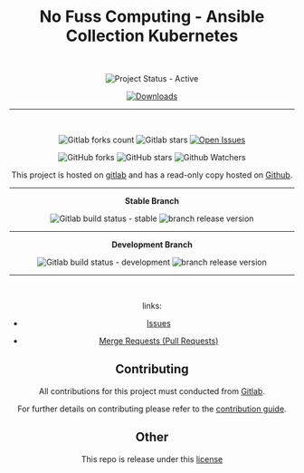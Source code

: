 <span style="text-align: center;">

# No Fuss Computing - Ansible Collection Kubernetes

<br>

![Project Status - Active](https://img.shields.io/badge/Project%20Status-Active-green?logo=gitlab&style=plastic) 


[![Downloads](https://img.shields.io/badge/dynamic/json?url=https%3A%2F%2Fgalaxy.ansible.com%2Fapi%2Fv3%2Fplugin%2Fansible%2Fcontent%2Fpublished%2Fcollections%2Findex%2Fnofusscomputing%2Fkubernetes%2F&query=%24.download_count&style=plastic&logo=ansible&logoColor=white&label=Galaxy%20Downloads&labelColor=black&color=cyan)](https://galaxy.ansible.com/ui/repo/published/nofusscomputing/kubernetes/)


----

<br>

![Gitlab forks count](https://img.shields.io/badge/dynamic/json?label=Forks&query=%24.forks_count&url=https%3A%2F%2Fgitlab.com%2Fapi%2Fv4%2Fprojects%2F51640029%2F&color=ff782e&logo=gitlab&style=plastic) ![Gitlab stars](https://img.shields.io/badge/dynamic/json?label=Stars&query=%24.star_count&url=https%3A%2F%2Fgitlab.com%2Fapi%2Fv4%2Fprojects%2F51640029%2F&color=ff782e&logo=gitlab&style=plastic) [![Open Issues](https://img.shields.io/badge/dynamic/json?color=ff782e&logo=gitlab&style=plastic&label=Open%20Issues&query=%24.statistics.counts.opened&url=https%3A%2F%2Fgitlab.com%2Fapi%2Fv4%2Fprojects%2F51640029%2Fissues_statistics)](https://gitlab.com/nofusscomputing/projects/ansible/kubernetes/-/issues)



![GitHub forks](https://img.shields.io/github/forks/NofussComputing/ansible_collection_kubernetes?logo=github&style=plastic&color=000000&labell=Forks) ![GitHub stars](https://img.shields.io/github/stars/NofussComputing/ansible_collection_kubernetes?color=000000&logo=github&style=plastic) ![Github Watchers](https://img.shields.io/github/watchers/NofussComputing/ansible_collection_kubernetes?color=000000&label=Watchers&logo=github&style=plastic)
<br>

This project is hosted on [gitlab](https://gitlab.com/nofusscomputing/projects/ansible/kubernetes) and has a read-only copy hosted on [Github](https://github.com/NofussComputing/ansible_collection_kubernetes).

----

**Stable Branch**

![Gitlab build status - stable](https://img.shields.io/badge/dynamic/json?color=ff782e&label=Build&query=0.status&url=https%3A%2F%2Fgitlab.com%2Fapi%2Fv4%2Fprojects%2F51640029%2Fpipelines%3Fref%3Dmaster&logo=gitlab&style=plastic) ![branch release version](https://img.shields.io/badge/dynamic/yaml?color=ff782e&logo=gitlab&style=plastic&label=Release&query=%24.commitizen.version&url=https%3A//gitlab.com/nofusscomputing/projects/ansible/kubernetes%2F-%2Fraw%2Fmaster%2F.cz.yaml) 

----

**Development Branch** 

![Gitlab build status - development](https://img.shields.io/badge/dynamic/json?color=ff782e&label=Build&query=0.status&url=https%3A%2F%2Fgitlab.com%2Fapi%2Fv4%2Fprojects%2F51640029%2Fpipelines%3Fref%3Ddevelopment&logo=gitlab&style=plastic) ![branch release version](https://img.shields.io/badge/dynamic/yaml?color=ff782e&logo=gitlab&style=plastic&label=Release&query=%24.commitizen.version&url=https%3A//gitlab.com/nofusscomputing/projects/ansible/kubernetes%2F-%2Fraw%2Fdevelopment%2F.cz.yaml)

----
<br>

</div>

links:

- [Issues](https://gitlab.com/nofusscomputing/projects/ansible/kubernetes/-/issues)

- [Merge Requests (Pull Requests)](https://gitlab.com/nofusscomputing/projects/ansible/kubernetes/-/merge_requests)



## Contributing
All contributions for this project must conducted from [Gitlab](https://gitlab.com/nofusscomputing/projects/ansible/kubernetes).

For further details on contributing please refer to the [contribution guide](CONTRIBUTING.md).


## Other

This repo is release under this [license](LICENSE)

